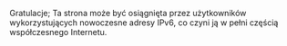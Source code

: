 Gratulacje; Ta strona może być osiągnięta przez użytkowników 
wykorzystujących nowoczesne adresy IPv6, co czyni ją w pełni częścią 
współczesnego Internetu.

